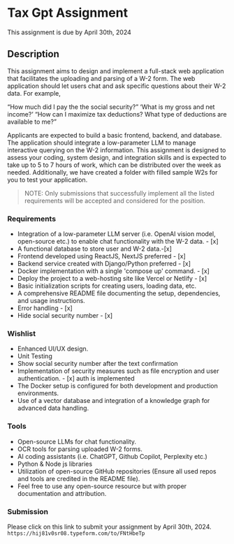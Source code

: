 # Tax Gpt Assignment

This assignment is due by April 30th, 2024

## Description

This assignment aims to design and implement a full-stack web application that facilitates the uploading and parsing of a W-2 form.
The web application should let users chat and ask specific questions about their W-2 data.
For example,

“How much did I pay the the social security?”
‘What is my gross and net income?’
“How can I maximize tax deductions? What type of deductions are available to me?”

Applicants are expected to build a basic frontend, backend, and database.
The application should integrate a low-parameter LLM to manage interactive querying on the W-2 information.
This assignment is designed to assess your coding, system design, and integration skills and is expected to take up to 5 to 7 hours of work,
which can be distributed over the week as needed.
Additionally, we have created a folder with filled sample W2s for you to test your application.

> NOTE: Only submissions that successfully implement all the listed requirements will be accepted and considered for the position.

### Requirements

- Integration of a low-parameter LLM server (i.e. OpenAI vision model, open-source etc.) to enable chat functionality with the W-2 data. - [x]
- A functional database to store user and W-2 data.-[x]
- Frontend developed using ReactJS, NextJS preferred - [x]
- Backend service created with Django/Python preferred - [x]
- Docker implementation with a single 'compose up' command. - [x]
- Deploy the project to a web-hosting site like Vercel or Netlify - [x]
- Basic initialization scripts for creating users, loading data, etc.
- A comprehensive README file documenting the setup, dependencies, and usage instructions.
- Error handling - [x]
- Hide social security number - [x]

### Wishlist

- Enhanced UI/UX design.
- Unit Testing
- Show social security number after the text confirmation
- Implementation of security measures such as file encryption and user authentication. - [x] auth is implemented
- The Docker setup is configured for both development and production environments.
- Use of a vector database and integration of a knowledge graph for advanced data handling.

### Tools

- Open-source LLMs for chat functionality.
- OCR tools for parsing uploaded W-2 forms.
- AI coding assistants (i.e. ChatGPT, Github Copilot, Perplexity etc.)
- Python & Node js libraries
- Utilization of open-source GitHub repositories (Ensure all used repos and tools are credited in the README file).
- Feel free to use any open-source resource but with proper documentation and attribution.

### Submission

Please click on this link to submit your assignment by April 30th, 2024.
`https://hij81v0sr08.typeform.com/to/FNtHbeTp`
